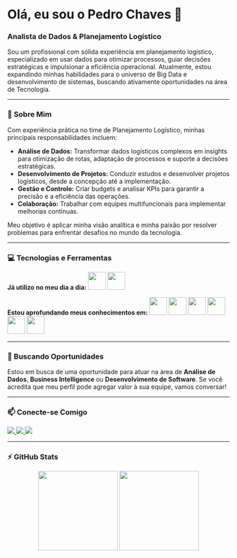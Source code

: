 # Olá, eu sou o Pedro Chaves 👋
### Analista de Dados & Planejamento Logístico

Sou um profissional com sólida experiência em planejamento logístico, especializado em usar dados para otimizar processos, guiar decisões estratégicas e impulsionar a eficiência operacional. Atualmente, estou expandindo minhas habilidades para o universo de Big Data e desenvolvimento de sistemas, buscando ativamente oportunidades na área de Tecnologia.

---

### 🔭 Sobre Mim

Com experiência prática no time de Planejamento Logístico, minhas principais responsabilidades incluem:
- **Análise de Dados:** Transformar dados logísticos complexos em insights para otimização de rotas, adaptação de processos e suporte a decisões estratégicas.
- **Desenvolvimento de Projetos:** Conduzir estudos e desenvolver projetos logísticos, desde a concepção até a implementação.
- **Gestão e Controle:** Criar budgets e analisar KPIs para garantir a precisão e a eficiência das operações.
- **Colaboração:** Trabalhar com equipes multifuncionais para implementar melhorias contínuas.

Meu objetivo é aplicar minha visão analítica e minha paixão por resolver problemas para enfrentar desafios no mundo da tecnologia.

---

### 💻 Tecnologias e Ferramentas

**Já utilizo no meu dia a dia:**
<img src="https://cdn.jsdelivr.net/gh/devicons/devicon@latest/icons/powerbi/powerbi-original.svg" width="40" height="40"/> <img src="https://cdn.jsdelivr.net/gh/devicons/devicon@latest/icons/excel/excel-original.svg" width="40" height="40"/>

**Estou aprofundando meus conhecimentos em:**
<img src="https://cdn.jsdelivr.net/gh/devicons/devicon@latest/icons/python/python-original-wordmark.svg" width="40" height="40"/> <img src="https://cdn.jsdelivr.net/gh/devicons/devicon@latest/icons/azuresqldatabase/azuresqldatabase-original.svg" width="40" height="40"/> <img src="https://cdn.jsdelivr.net/gh/devicons/devicon@latest/icons/git/git-original-wordmark.svg" width="40" height="40"/> <img src="https://cdn.jsdelivr.net/gh/devicons/devicon@latest/icons/html5/html5-original-wordmark.svg" width="40" height="40"/> <img src="https://cdn.jsdelivr.net/gh/devicons/devicon@latest/icons/css3/css3-original-wordmark.svg" width="40" height="40"/> <img src="https://cdn.jsdelivr.net/gh/devicons/devicon@latest/icons/javascript/javascript-original.svg" width="40" height="40"/>

---

### 🚀 Buscando Oportunidades

Estou em busca de uma oportunidade para atuar na área de **Análise de Dados**, **Business Intelligence** ou **Desenvolvimento de Software**. Se você acredita que meu perfil pode agregar valor à sua equipe, vamos conversar!

---

### 📫 Conecte-se Comigo

<div>
  <a href="https://www.linkedin.com/in/pedro-henrique-c-b7680b14b" target="_blank">
    <img src="https://img.shields.io/badge/-LinkedIn-%230077B5?style=for-the-badge&logo=linkedin&logoColor=white">
  </a>
  <a href="mailto:pedrohenriquechavesaraujo@hotmail.com">
    <img src="https://img.shields.io/badge/Microsoft_Outlook-0078D4?style=for-the-badge&logo=microsoft-outlook&logoColor=white">
  </a>
  <a href="https://instagram.com/pedrochaves.dev" target="_blank">
    <img src="https://img.shields.io/badge/-Instagram-%23E4405F?style=for-the-badge&logo=instagram&logoColor=white">
  </a>
</div>

---

### ⚡ GitHub Stats

<div align="center">
  <img height="180em" src="https://github-readme-stats.vercel.app/api?username=PedroChavesA&show_icons=true&theme=dark&include_all_commits=true&count_private=true"/>
  <img height="180em" src="https://github-readme-stats.vercel.app/api/top-langs/?username=PedroChavesA&layout=compact&langs_count=7&theme=dark"/>
</div>
